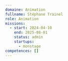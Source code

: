 ```yaml
---
domaine: Animation
fullname: Stéphane Trainel
role: Animation
missions:
  - start: 2024-04-10
    end: 2025-08-01
    status: admin
    startups:
      - monstage
competences: []
---
```

